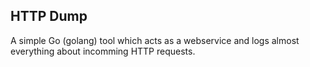 ## HTTP Dump

A simple Go (golang) tool which acts as a webservice and logs almost everything about incomming HTTP requests.
